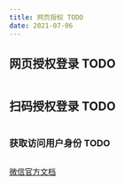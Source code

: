 ```yaml
---
title: 网页授权 TODO
date: 2021-07-06
---
```


## 网页授权登录 TODO



``` go
```



## 扫码授权登录 TODO



``` go
```



### 获取访问用户身份 TODO

``` go
```

[微信官方文档](https://open.work.weixin.qq.com/api/doc/90000/90135/91437)

